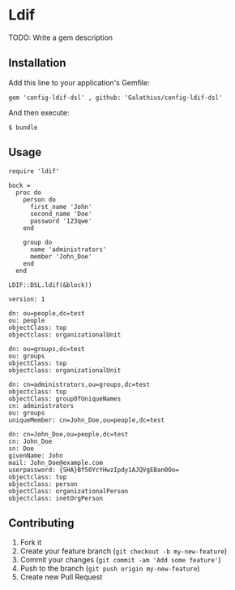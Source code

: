 # Ldif

TODO: Write a gem description

## Installation

Add this line to your application's Gemfile:

    gem 'config-ldif-dsl' , github: 'Galathius/config-ldif-dsl'

And then execute:

    $ bundle


## Usage

    require 'ldif'

	bock = 
      proc do
        person do
          first_name 'John'
          second_name 'Doe'
          password '123qwe'
        end

        group do
          name 'administrators'
          member 'John_Doe'
        end
      end
    
    LDIF::DSL.ldif(&block))

    version: 1

	dn: ou=people,dc=test
	ou: people
	objectClass: top
	objectclass: organizationalUnit

	dn: ou=groups,dc=test
	ou: groups
	objectClass: top
	objectclass: organizationalUnit

	dn: cn=administrators,ou=groups,dc=test
	objectclass: top
	objectClass: groupOfUniqueNames
	cn: administrators
	ou: groups
	uniqueMember: cn=John_Doe,ou=people,dc=test

	dn: cn=John_Doe,ou=people,dc=test
	cn: John_Doe
	sn: Doe
	givenName: John
	mail: John_Doe@example.com
	userpassword: {SHA}Bf50YcYHwzIpdy1AJQVgEBan0Oo=
	objectclass: top
	objectclass: person
	objectClass: organizationalPerson
	objectclass: inetOrgPerson

## Contributing

1. Fork it
2. Create your feature branch (`git checkout -b my-new-feature`)
3. Commit your changes (`git commit -am 'Add some feature'`)
4. Push to the branch (`git push origin my-new-feature`)
5. Create new Pull Request
